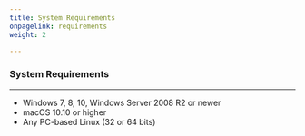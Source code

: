```yaml
---
title: System Requirements
onpagelink: requirements
weight: 2

---
```


### **System Requirements**
-------------------

- Windows 7, 8, 10, Windows Server 2008 R2 or newer
- macOS 10.10 or higher
- Any PC-based Linux (32 or 64 bits)